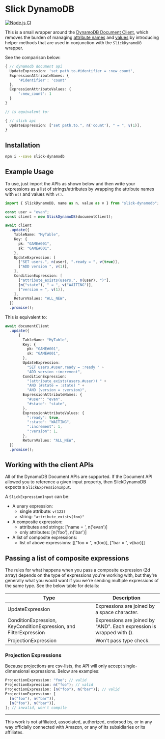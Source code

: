 # Slick DynamoDB

[![Node.js CI](https://github.com/evanandrewrose/slick-dynamodb/actions/workflows/node.js.yml/badge.svg)](https://github.com/evanandrewrose/slick-dynamodb/actions/workflows/node.js.yml)

This is a small wrapper around the [DynamoDB Document
Client](https://docs.aws.amazon.com/AWSJavaScriptSDK/latest/AWS/DynamoDB/DocumentClient.html), which
removes the burden of managing [attribute
names](https://docs.aws.amazon.com/amazondynamodb/latest/developerguide/Expressions.ExpressionAttributeNames.html)
and
[values](https://docs.aws.amazon.com/amazondynamodb/latest/developerguide/Expressions.ExpressionAttributeValues.html)
by introducing helper methods that are used in conjunction with the `SlickDynamoDB` wrapper.

See the comparison below:

```typescript
{ // dynamodb document api
  UpdateExpression: 'set path.to.#identifier = :new_count',
  ExpressionAttributeNames: {
      '#identifier': 'count'
  },
  ExpressionAttributeValues: {
      ':new_count': 1
  }
}

// is equivalent to:

{ // slick api
  UpdateExpression: ["set path.to.", n('count'), " = ", v(1)],
}
```

## Installation

```sh
npm i --save slick-dynamodb
```

## Example Usage

To use, just import the APIs as shown below and then write your expressions as a list of
strings/attributes by wrapping the attribute names with `n()` and values with `v()`.

```typescript
import { SlickDynamoDB, name as n, value as v } from "slick-dynamodb";

const user = "evan";
const client = new SlickDynamoDB(documentClient);

await client
  .update({
    TableName: "MyTable",
    Key: {
      pk: "GAME#001",
      sk: "GAME#001",
    },
    UpdateExpression: [
      ["SET users.", n(user), ".ready = ", v(true)],
      ["ADD version ", v(1)],
    ],
    ConditionExpression: [
      ["attribute_exists(users.", n(user), ")"],
      [n("state"), " = ", v("WAITING")],
      ["version = ", v(1)],
    ],
    ReturnValues: "ALL_NEW",
  })
  .promise();
```

This is equivalent to:

```typescript
await documentClient
  .update({
      {
        TableName: "MyTable",
        Key: {
          pk: "GAME#001",
          sk: "GAME#001",
        },
        UpdateExpression:
          "SET users.#user.ready = :ready " +
          "ADD version :increment",
        ConditionExpression:
          "(attribute_exists(users.#user)) " +
          "AND (#state = :state) " +
          "AND (version = :version)",
        ExpressionAttributeNames: {
          "#user": "evan",
          "#state": "state",
        },
        ExpressionAttributeValues: {
          ":ready": true,
          ":state": "WAITING",
          ":increment": 1,
          ":version": 1,
        },
        ReturnValues: "ALL_NEW",
  })
  .promise();
```

## Working with the client APIs

All of the DynamoDB Document APIs are supported. If the Document API allowed you to reference a
given input property, then SlickDynamoDB expects a `SlickExpressionInput`.

A `SlickExpressionInput` can be:

- A unary expression:
  - single attribute: `v(123)`
  - string: `"attribute_exists(foo)"`
- A composite expression:
  - attributes and strings: ['name = ', n('evan')]
  - only attributes: [n('foo'), n('bar')]
- A list of composite expressions:
  - list of above expressions: [["foo = ", n(foo)], ["bar = ", v(bar)]]

## Passing a list of composite expressions

The rules for what happens when you pass a composite expression (2d array) depends on the type of
expressions you're working with, but they're generally what you would want if you we're sending
multiple expressions of the same type. See the below table for details:

| Type                                                              | Description                                                          |
| ----------------------------------------------------------------- | -------------------------------------------------------------------- |
| UpdateExpression                                                  | Expressions are joined by a space character.                         |
| ConditionExpression, KeyConditionExpression, and FilterExpression | Expressions are joined by "AND". Each expression is wrapped with (). |
| ProjectionExpression                                              | Won't pass type check.                                               |

### Projection Expressions

Because projections are csv-lists, the API will only accept single-dimensional expressions. Below
are examples:

```typescript
ProjectionExpression: "foo"; // valid
ProjectionExpression: n("foo"); // valid
ProjectionExpression: [n("foo"), n("bar")]; // valid
ProjectionExpression: [
  [n("foo"), n("bar")],
  [n("foo"), n("bar")],
]; // invalid, won't compile
```

---

This work is not affiliated, associated, authorized, endorsed by, or in any way officially connected
with Amazon, or any of its subsidiaries or its affiliates.
